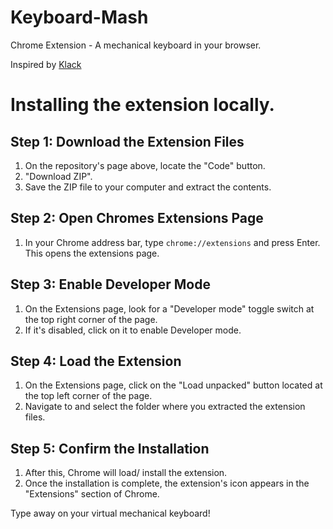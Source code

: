 # Keyboard-Mash

Chrome Extension - A mechanical keyboard in your browser.

Inspired by [Klack](https://tryklack.com/) 



# Installing the extension locally. 


## Step 1: Download the Extension Files
1. On the repository's page above, locate the "Code" button.
2. "Download ZIP".
3. Save the ZIP file to your computer and extract the contents.

## Step 2: Open Chromes Extensions Page
1. In your Chrome address bar, type `chrome://extensions` and press Enter. This opens the extensions page.

## Step 3: Enable Developer Mode
1. On the Extensions page, look for a "Developer mode" toggle switch at the top right corner of the page.
2. If it's disabled, click on it to enable Developer mode.

## Step 4: Load the Extension
1. On the Extensions page, click on the "Load unpacked" button located at the top left corner of the page.
2. Navigate to and select the folder where you extracted the extension files.

## Step 5: Confirm the Installation
1. After this, Chrome will load/ install the extension.
2. Once the installation is complete, the extension's icon appears in the "Extensions" section of Chrome.

Type away on your virtual mechanical keyboard! 

